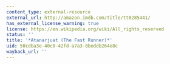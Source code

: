 ```yaml
---
content_type: external-resource
external_url: http://amazon.imdb.com/title/tt0285441/
has_external_license_warning: true
license: https://en.wikipedia.org/wiki/All_rights_reserved
status: ''
title: '*Atanarjuat (The Fast Runner)*'
uid: 50cdba3e-40c0-42fd-a7a3-8beddb264e8c
wayback_url: ''
---
```

